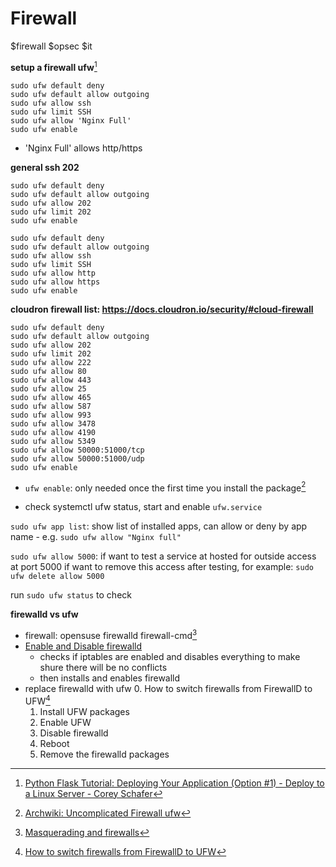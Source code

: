 # Firewall
$firewall $opsec $it

**setup a firewall ufw**[^pn1]
```
sudo ufw default deny
sudo ufw default allow outgoing
sudo ufw allow ssh
sudo ufw limit SSH
sudo ufw allow 'Nginx Full'
sudo ufw enable
```
- 'Nginx Full' allows http/https

**general ssh 202**
```
sudo ufw default deny
sudo ufw default allow outgoing
sudo ufw allow 202
sudo ufw limit 202
sudo ufw enable
```

```
sudo ufw default deny
sudo ufw default allow outgoing
sudo ufw allow ssh
sudo ufw limit SSH
sudo ufw allow http
sudo ufw allow https
sudo ufw enable
```

**cloudron firewall list: https://docs.cloudron.io/security/#cloud-firewall**
```
sudo ufw default deny
sudo ufw default allow outgoing
sudo ufw allow 202
sudo ufw limit 202
sudo ufw allow 222
sudo ufw allow 80
sudo ufw allow 443
sudo ufw allow 25
sudo ufw allow 465
sudo ufw allow 587
sudo ufw allow 993
sudo ufw allow 3478
sudo ufw allow 4190
sudo ufw allow 5349
sudo ufw allow 50000:51000/tcp
sudo ufw allow 50000:51000/udp
sudo ufw enable
```

- `ufw enable`: only needed once the first time you install the package[^fw1]

- check systemctl ufw status, start and enable `ufw.service`

`sudo ufw app list`: show list of installed apps, can allow or deny by app name
    - e.g. `sudo ufw allow "Nginx full"`

`sudo ufw allow 5000`: if want to test a service at hosted for outside access at port 5000
if want to remove this access after testing, for example: `sudo ufw delete allow 5000`

run `sudo ufw status` to check

**firewalld vs ufw**

- firewall: opensuse firewalld firewall-cmd[^opsu3]
- [Enable and Disable firewalld](https://firewalld.org/documentation/howto/enable-and-disable-firewalld.html)
    - checks if iptables are enabled and disables everything to make shure there will be no conflicts
    - then installs and enables firewalld
- replace firewalld with ufw
    0. How to switch firewalls from FirewallD to UFW[^fw2]
    1. Install UFW packages
    2. Enable UFW
    3. Disable firewalld
    4. Reboot
    5. Remove the firewalld packages

[^pn1]: [Python Flask Tutorial: Deploying Your Application (Option #1) - Deploy to a Linux Server - Corey Schafer](https://www.youtube.com/watch?v=goToXTC96Co)
[^fw1]: [Archwiki: Uncomplicated Firewall ufw](https://wiki.archlinux.org/title/Uncomplicated_Firewall)
[^opsu3]: [Masquerading and firewalls](https://doc.opensuse.org/documentation/leap/security/html/book-security/cha-security-firewall.html#)
[^fw2]: [How to switch firewalls from FirewallD to UFW](https://www.ctrl.blog/entry/firewalld-ufw-migration-tutorial.html)

